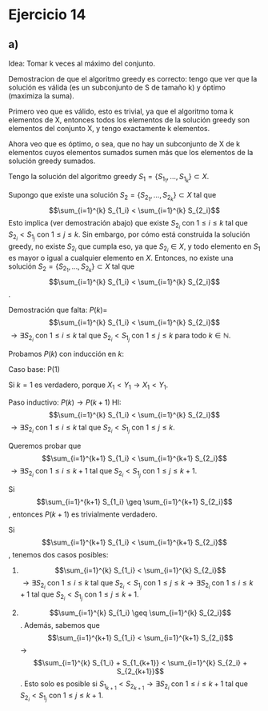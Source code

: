 # Ejercicio 14
## a) 
Idea: Tomar k veces al máximo del conjunto. 

Demostracion de que el algoritmo greedy es correcto: tengo que ver que la solución es válida (es un subconjunto de S de tamaño k) y óptimo (maximiza la suma). 

Primero veo que es válido, esto es trivial, ya que el algoritmo toma k elementos de X, entonces todos los elementos de la solución greedy son elementos del conjunto X, y tengo exactamente k elementos. 

Ahora veo que es óptimo, o sea, que no hay un subconjunto de X de k elementos cuyos elementos sumados sumen más que los elementos de la solución greedy sumados.

Tengo la solución del algoritmo greedy $S_1 = \{S_{1_1}, \ldots, S_{1_k}\} \subset X$.

Supongo que existe una solución $S_2 = \{S_{2_1}, \ldots, S_{2_k}\} \subset X$ tal que $$\sum_{i=1}^{k} S_{1_i} < \sum_{i=1}^{k} S_{2_i}$$
Esto implica (ver demostración abajo) que existe $S_{2_i}$ con $1 \leq i \leq k$ tal que $S_{2_i} < S_{1_j}$ con $1 \leq j \leq k$. Sin embargo, por cómo está construida la solución greedy, no existe $S_{2_i}$ que cumpla eso, ya que $S_{2_i} \in X$, y todo elemento en $S_1$ es mayor o igual a cualquier elemento en $X$. Entonces, no existe una solución $S_2 = \{S_{2_1}, \ldots, S_{2_k}\} \subset X$ tal que $$\sum_{i=1}^{k} S_{1_i} < \sum_{i=1}^{k} S_{2_i}$$.

Demostración que falta:
$P(k) =$ $$\sum_{i=1}^{k} S_{1_i} < \sum_{i=1}^{k} S_{2_i}$$ $\rightarrow \exists  S_{2_i}$ con $1 \leq i \leq k$ tal que $S_{2_i} < S_{1_j}$ con $1 \leq j \leq k$ para todo $k \in \mathbb{N}$.

Probamos $P(k)$ con inducción en $k$:

Caso base: P(1)

Si $k=1$ es verdadero, porque $X_{1} < Y_{1} \rightarrow X_{1} < Y_{1}$.

Paso inductivo: $P(k) \rightarrow P(k+1)$
HI: $$\sum_{i=1}^{k} S_{1_i} < \sum_{i=1}^{k} S_{2_i}$$ $\rightarrow \exists S_{2_i}$ con $1 \leq i \leq k$ tal que $S_{2_i} < S_{1_j}$ con $1 \leq j \leq k$.

Queremos probar que $$\sum_{i=1}^{k+1} S_{1_i} < \sum_{i=1}^{k+1} S_{2_i}$$ $\rightarrow \exists S_{2_i}$ con $1 \leq i \leq k+1$ tal que $S_{2_i} < S_{1_j}$ con $1 \leq j \leq k+1$.

Si $$\sum_{i=1}^{k+1} S_{1_i} \geq \sum_{i=1}^{k+1} S_{2_i}$$, entonces $P(k+1)$ es trivialmente verdadero.

Si $$\sum_{i=1}^{k+1} S_{1_i} < \sum_{i=1}^{k+1} S_{2_i}$$, tenemos dos casos posibles:

1) $$\sum_{i=1}^{k} S_{1_i} < \sum_{i=1}^{k} S_{2_i}$$ $\rightarrow \exists S_{2_i}$ con $1 \leq i \leq k$ tal que $S_{2_i} < S_{1_j}$ con $1 \leq j \leq k \rightarrow \exists S_{2_i}$ con $1 \leq i \leq k+1$ tal que $S_{2_i} < S_{1_j}$ con $1 \leq j \leq k+1$.

2) $$\sum_{i=1}^{k} S_{1_i} \geq \sum_{i=1}^{k} S_{2_i}$$. Además, sabemos que $$\sum_{i=1}^{k+1} S_{1_i} < \sum_{i=1}^{k+1} S_{2_i}$$ $\rightarrow$ $$\sum_{i=1}^{k} S_{1_i} + S_{1_{k+1}} < \sum_{i=1}^{k} S_{2_i} + S_{2_{k+1}}$$. Esto solo es posible si $S_{1_{k+1}} < S_{2_{k+1}} \rightarrow \exists S_{2_i}$ con $1 \leq i \leq k+1$ tal que $S_{2_i} < S_{1_j}$ con $1 \leq j \leq k+1$.

  
